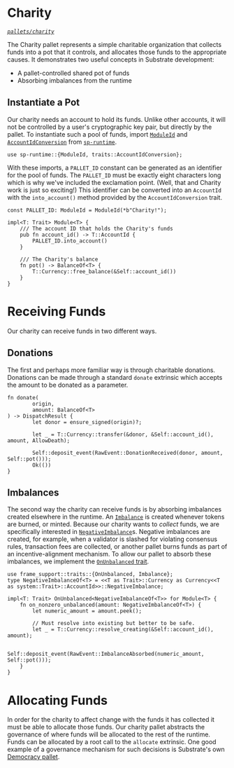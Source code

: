 # Charity

<!-- markdown-link-check-disable-next-line -->
_[`pallets/charity`](https://github.com/substrate-developer-hub/recipes/tree/master/pallets/charity)_

The Charity pallet represents a simple charitable organization that collects funds into a pot that
it controls, and allocates those funds to the appropriate causes. It demonstrates two useful
concepts in Substrate development:

-   A pallet-controlled shared pot of funds
-   Absorbing imbalances from the runtime

## Instantiate a Pot

Our charity needs an account to hold its funds. Unlike other accounts, it will not be controlled by
a user's cryptographic key pair, but directly by the pallet. To instantiate such a pool of funds,
import [`ModuleId`](https://crates.parity.io/sp_runtime/struct.ModuleId.html) and
[`AccountIdConversion`](https://crates.parity.io/sp_runtime/traits/trait.AccountIdConversion.html)
from [`sp-runtime`](https://crates.parity.io/sp_runtime/index.html).

```rust, ignore
use sp-runtime::{ModuleId, traits::AccountIdConversion};
```

With these imports, a `PALLET_ID` constant can be generated as an identifier for the pool of funds.
The `PALLET_ID` must be exactly eight characters long which is why we've included the exclamation
point. (Well, that and Charity work is just so exciting!) This identifier can be converted into an
`AccountId` with the `into_account()` method provided by the `AccountIdConversion` trait.

```rust, ignore
const PALLET_ID: ModuleId = ModuleId(*b"Charity!");

impl<T: Trait> Module<T> {
	/// The account ID that holds the Charity's funds
	pub fn account_id() -> T::AccountId {
		PALLET_ID.into_account()
	}

	/// The Charity's balance
	fn pot() -> BalanceOf<T> {
		T::Currency::free_balance(&Self::account_id())
	}
}
```

# Receiving Funds

Our charity can receive funds in two different ways.

## Donations

The first and perhaps more familiar way is through charitable donations. Donations can be made
through a standard `donate` extrinsic which accepts the amount to be donated as a parameter.

```rust,ignore
fn donate(
		origin,
		amount: BalanceOf<T>
) -> DispatchResult {
		let donor = ensure_signed(origin)?;

		let _ = T::Currency::transfer(&donor, &Self::account_id(), amount, AllowDeath);

		Self::deposit_event(RawEvent::DonationReceived(donor, amount, Self::pot()));
		Ok(())
}
```

## Imbalances

The second way the charity can receive funds is by absorbing imbalances created elsewhere in the
runtime. An [`Imbalance`](https://crates.parity.io/frame_support/traits/trait.Imbalance.html) is
created whenever tokens are burned, or minted. Because our charity wants to _collect_ funds, we are
specifically interested in
[`NegativeImbalance`](https://crates.parity.io/pallet_balances/struct.NegativeImbalance.html)s.
Negative imbalances are created, for example, when a validator is slashed for violating consensus
rules, transaction fees are collected, or another pallet burns funds as part of an
incentive-alignment mechanism. To allow our pallet to absorb these imbalances, we implement the
[`OnUnbalanced` trait](https://crates.parity.io/frame_support/traits/trait.OnUnbalanced.html).

```rust,ignore
use frame_support::traits::{OnUnbalanced, Imbalance};
type NegativeImbalanceOf<T> = <<T as Trait>::Currency as Currency<<T as system::Trait>::AccountId>>::NegativeImbalance;

impl<T: Trait> OnUnbalanced<NegativeImbalanceOf<T>> for Module<T> {
	fn on_nonzero_unbalanced(amount: NegativeImbalanceOf<T>) {
		let numeric_amount = amount.peek();

		// Must resolve into existing but better to be safe.
		let _ = T::Currency::resolve_creating(&Self::account_id(), amount);

		Self::deposit_event(RawEvent::ImbalanceAbsorbed(numeric_amount, Self::pot()));
	}
}
```

# Allocating Funds

In order for the charity to affect change with the funds it has collected it must be able to
allocate those funds. Our charity pallet abstracts the governance of where funds will be allocated
to the rest of the runtime. Funds can be allocated by a root call to the `allocate` extrinsic. One
good example of a governance mechanism for such decisions is Substrate's own
[Democracy pallet](https://crates.parity.io/pallet_democracy/index.html).
